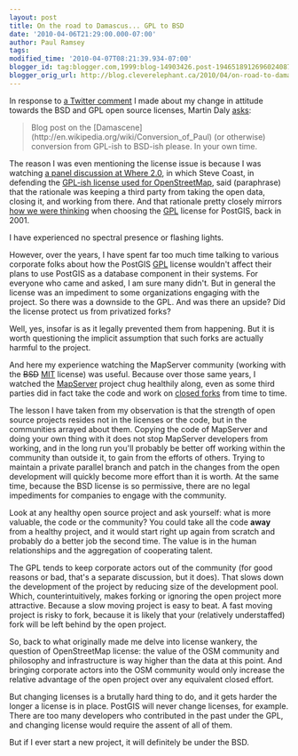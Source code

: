 ```yaml
---
layout: post
title: On the road to Damascus... GPL to BSD
date: '2010-04-06T21:29:00.000-07:00'
author: Paul Ramsey
tags: 
modified_time: '2010-04-07T08:21:39.934-07:00'
blogger_id: tag:blogger.com,1999:blog-14903426.post-1946518912696024087
blogger_orig_url: http://blog.cleverelephant.ca/2010/04/on-road-to-damascus-gpl-to-bsd.html
---
```


In response to [a Twitter comment](http://twitter.com/pwramsey/status/11445182899) I made about my change in attitude towards the BSD and GPL open source licenses, Martin Daly [asks](http://twitter.com/mpdaly/status/11474844507):

<blockquote>Blog post on the [Damascene](http://en.wikipedia.org/wiki/Conversion_of_Paul) (or otherwise) conversion from GPL-ish to BSD-ish please. In your own time.</blockquote>

The reason I was even mentioning the license issue is because I was watching [a panel discussion at Where 2.0](http://en.oreilly.com/where2010/public/schedule/detail/12725), in which Steve Coast, in defending the [GPL-ish license used for OpenStreetMap](http://wiki.openstreetmap.org/wiki/OpenStreetMap_License), said (paraphrase) that the rationale was keeping a third party from taking the open data, closing it, and working from there. And that rationale pretty closely mirrors [how we were thinking](http://postgis.net/pipermail/postgis-users/2001-August/000203.html) when choosing the [GPL](http://www.opensource.org/licenses/gpl-2.0.php) license for PostGIS, back in 2001. 

I have experienced no spectral presence or flashing lights.

However, over the years, I have spent far too much time talking to various corporate folks about how the PostGIS [GPL](http://www.opensource.org/licenses/gpl-2.0.php) license wouldn't affect their plans to use PostGIS as a database component in their systems. For everyone who came and asked, I am sure many didn't. But in general the license was an impediment to some organizations engaging with the project. So there was a downside to the GPL. And was there an upside? Did the license protect us from privatized forks?

Well, yes, insofar is as it legally prevented them from happening. But it is worth questioning the implicit assumption that such forks are actually harmful to the project.

And here my experience watching the MapServer community (working with the <strike>BSD</strike> [MIT](http://www.opensource.org/licenses/mit-license.php) license) was useful. Because over those same years, I watched the [MapServer](http://mapserver.org/) project chug healthily along, even as some third parties did in fact take the code and work on [closed forks](http://www.mapdotnet.com/) from time to time. 

The lesson I have taken from my observation is that the strength of open source projects resides not in the licenses or the code, but in the communities arrayed about them. Copying the code of MapServer and doing your own thing with it does not stop MapServer developers from working, and in the long run you'll probably be better off working within the community than outside it, to gain from the efforts of others.  Trying to maintain a private parallel branch and patch in the changes from the open development will quickly become more effort than it is worth. At the same time, because the BSD license is so permissive, there are no legal impediments for companies to engage with the community.

Look at any healthy open source project and ask yourself: what is more valuable, the code or the community? You could take all the code **away** from a healthy project, and it would start right up again from scratch and probably do a better job the second time. The value is in the human relationships and the aggregation of cooperating talent.  

The GPL tends to keep corporate actors out of the community (for good reasons or bad, that's a separate discussion, but it does). That slows down the development of the project by reducing size of the development pool. Which, counterintuitively, makes forking or ignoring the open project more attractive. Because a slow moving project is easy to beat. A fast moving project is risky to fork, because it is likely that your (relatively understaffed) fork will be left behind by the open project.

So, back to what originally made me delve into license wankery, the question of OpenStreetMap license: the value of the OSM community and philosophy and infrastructure is way higher than the data at this point. And bringing corporate actors into the OSM community would only increase the relative advantage of the open project over any equivalent closed effort.

But changing licenses is a brutally hard thing to do, and it gets harder the longer a license is in place. PostGIS will never change licenses, for example. There are too many developers who contributed in the past under the GPL, and changing license would require the assent of all of them. 

But if I ever start a new project, it will definitely be under the BSD.

